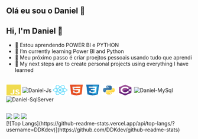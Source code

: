 ## Olá eu sou o Daniel 👋
## Hi, I'm Daniel 👋

- 🌱 Estou aprendendo POWER BI e PYTHON
- 🌱 I’m currently learning Power BI and Python
- 👀 Meu próximo passo é criar proejtos pessoais usando tudo que aprendi
- 👀 My next steps are to create personal projects using everything I have learned

<div style="display: inline_block"><br>
  <img align="center" alt="Daniel-Js" height="30" width="40" src="https://raw.githubusercontent.com/devicons/devicon/master/icons/javascript/javascript-plain.svg">
  <img align="center" alt="Daniel-Js" height="30" width="40"src="https://cdn.jsdelivr.net/gh/devicons/devicon@latest/icons/azuresqldatabase/azuresqldatabase-original.svg"/>
  <img align="center" alt="Daniel-React" height="30" width="40" src="https://raw.githubusercontent.com/devicons/devicon/master/icons/react/react-original.svg">
  <img align="center" alt="Daniel-HTML" height="30" width="40" src="https://raw.githubusercontent.com/devicons/devicon/master/icons/html5/html5-original.svg">
  <img align="center" alt="Daniel-CSS" height="30" width="40" src="https://raw.githubusercontent.com/devicons/devicon/master/icons/css3/css3-original.svg">
  <img align="center" alt="Daniel-Python" height="30" width="40" src="https://raw.githubusercontent.com/devicons/devicon/master/icons/python/python-original.svg">
  <img align="center" alt="Daniel-Csharp" height="30" width="40" src="https://raw.githubusercontent.com/devicons/devicon/master/icons/csharp/csharp-original.svg">
  <img align="center" alt="Daniel-MySql" height="30" width="40"src="https://cdn.jsdelivr.net/gh/devicons/devicon@latest/icons/mysql/mysql-original-wordmark.svg" />
  <img align="center" alt="Daniel-SqlServer" height="30" width="40" src="https://cdn.jsdelivr.net/gh/devicons/devicon@latest/icons/microsoftsqlserver/microsoftsqlserver-original-wordmark.svg" />
</div>          
          

  ##
 
<div> 
  <a href="https://instagram.com/daniel.ddk" target="_blank"><img src="https://img.shields.io/badge/-Instagram-%23E4405F?style=for-the-badge&logo=instagram&logoColor=white" target="_blank"></a>
  <a href = "mailto:danielreis.contato@gmail.com"><img src="https://img.shields.io/badge/-Gmail-%23333?style=for-the-badge&logo=gmail&logoColor=white" target="_blank"></a>
  <a href="[https://www.linkedin.com/in/rafaella-ballerini-45875016a](https://www.linkedin.com/in/daniel-dias-dos-reis-8b465b88/)" target="_blank"><img src="https://img.shields.io/badge/-LinkedIn-%230077B5?style=for-the-badge&logo=linkedin&logoColor=white" target="_blank"></a> 
  
</div>

<div>
  [![Top Langs](https://github-readme-stats.vercel.app/api/top-langs/?username=DDKdev)](https://github.com/DDKdev/github-readme-stats)
</div>
